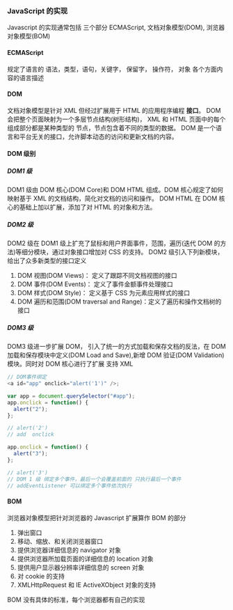 ### JavaScript 的实现

Javascript 的实现通常包括 三个部分 ECMAScript, 文档对象模型(DOM), 浏览器对象模型(BOM)

#### ECMAScript

规定了语言的 语法，类型，语句，关键字， 保留字， 操作符， 对象 各个方面内容的语言描述

#### DOM

文档对象模型是针对 XML 但经过扩展用于 HTML 的应用程序编程 **接口**。 DOM 会把整个页面映射为一个多层节点结构(树形结构)， XML 和 HTML 页面中的每个组成部分都是某种类型的 节点，节点包含着不同的类型的数据。 DOM 是一个语言和平台无关的接口，允许脚本动态的访问和更新文档的内容。

#### DOM 级别

##### DOM1 级

DOM1 级由 DOM 核心(DOM Core)和 DOM HTML 组成。DOM 核心规定了如何映射基于 XML 的文档结构，简化对文档的访问和操作。
DOM HTML 在 DOM 核心的基础上加以扩展，添加了对 HTML 的对象和方法。

##### DOM2 级

DOM2 级在 DOM1 级上扩充了鼠标和用户界面事件，范围，遍历(迭代 DOM 的方法)等细分模块，通过对象接口增加对 CSS 的支持。
DOM2 级引入下列新模块，给出了众多新类型的接口定义

1.  DOM 视图(DOM Views)： 定义了跟踪不同文档视图的接口
2.  DOM 事件(DOM Events)： 定义了事件金额事件处理接口
3.  DOM 样式(DOM Style)： 定义基于 CSS 为元素应用样式的接口
4.  DOM 遍历和范围(DOM traversal and Range)：定义了遍历和操作文档树的接口

##### DOM3 级

DOM3 级进一步扩展 DOM， 引入了统一的方式加载和保存文档的反法，在 DOM 加载和保存模块中定义(DOM Load and Save),新增 DOM 验证(DOM Validation)模块。同时对 DOM 核心进行了扩展 支持 XML

```javascript
// DOM事件绑定
<a id="app" onclick="alert('1')" />;

var app = document.querySelector("#app");
app.onclick = function() {
  alert("2");
};

// alert('2')
// add  onclick

app.onclick = function() {
  alert("3");
};

// alert('3')
// DOM 1 级 绑定多个事件，最后一个会覆盖前面的 只执行最后一个事件
// addEventListener 可以绑定多个事件依次执行
```

#### BOM

浏览器对象模型把针对浏览器的 Javascript 扩展算作 BOM 的部分

1.  弹出窗口
2.  移动、缩放、和关闭浏览器窗口
3.  提供浏览器详细信息的 navigator 对象
4.  提供浏览器所加载页面的详细信息的 location 对象
5.  提供用户显示器分辨率详细信息的 screen 对象
6.  对 cookie 的支持
7.  XMLHttpRequest 和 IE ActiveXObject 对象的支持

BOM 没有具体的标准，每个浏览器都有自己的实现
